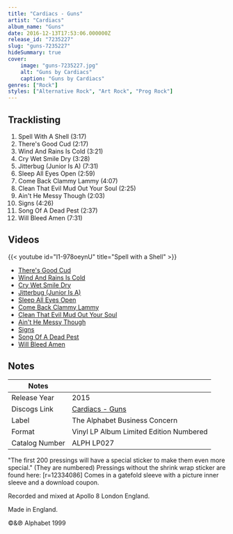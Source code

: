 ```yaml
---
title: "Cardiacs - Guns"
artist: "Cardiacs"
album_name: "Guns"
date: 2016-12-13T17:53:06.000000Z
release_id: "7235227"
slug: "guns-7235227"
hideSummary: true
cover:
    image: "guns-7235227.jpg"
    alt: "Guns by Cardiacs"
    caption: "Guns by Cardiacs"
genres: ["Rock"]
styles: ["Alternative Rock", "Art Rock", "Prog Rock"]
---
```


## Tracklisting
1. Spell With A Shell (3:17)
2. There's Good Cud (2:17)
3. Wind And Rains Is Cold (3:21)
4. Cry Wet Smile Dry (3:28)
5. Jitterbug (Junior Is A) (7:31)
6. Sleep All Eyes Open (2:59)
7. Come Back Clammy Lammy (4:07)
8. Clean That Evil Mud Out Your Soul (2:25)
9. Ain't He Messy Though (2:03)
10. Signs (4:26)
11. Song Of A Dead Pest (2:37)
12. Will Bleed Amen (7:31)




## Videos
{{< youtube id="I1-978oeynU" title="Spell with a Shell" >}}
- [There's Good Cud](https://www.youtube.com/watch?v=07E2LaJZCiA)
- [Wind And Rains Is Cold](https://www.youtube.com/watch?v=oW93gitP87k)
- [Cry Wet Smile Dry](https://www.youtube.com/watch?v=cyertOcNnnA)
- [Jitterbug (Junior Is A)](https://www.youtube.com/watch?v=y-GJXJOUJjE)
- [Sleep All Eyes Open](https://www.youtube.com/watch?v=Ps5xGDgcg7k)
- [Come Back Clammy Lammy](https://www.youtube.com/watch?v=9GeWmRjcaD4)
- [Clean That Evil Mud Out Your Soul](https://www.youtube.com/watch?v=B9qszLOyb1s)
- [Ain't He Messy Though](https://www.youtube.com/watch?v=62uYh6Bf_lE)
- [Signs](https://www.youtube.com/watch?v=cNMNnSdjaMU)
- [Song Of A Dead Pest](https://www.youtube.com/watch?v=87xA35MmnOs)
- [Will Bleed Amen](https://www.youtube.com/watch?v=flgj1pkYSXw)

## Notes
| Notes          |             |
| ---------------| ----------- |
| Release Year   | 2015 |
| Discogs Link   | [Cardiacs - Guns](https://www.discogs.com/release/7235227-Cardiacs-Guns) |
| Label          | The Alphabet Business Concern |
| Format         | Vinyl LP Album Limited Edition Numbered |
| Catalog Number | ALPH LP027 |

 "The first 200 pressings will have a special sticker to make them even more special." (They are numbered)
Pressings without the shrink wrap sticker are found here: [r=12334086] 
Comes in a gatefold sleeve with a picture inner sleeve and a download coupon. 

Recorded and mixed at Apollo 8 London England.

Made in England.

©&℗ Alphabet 1999
